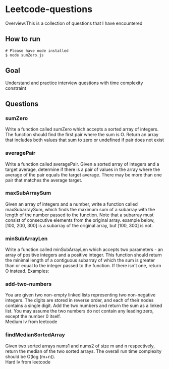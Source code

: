 # Leetcode-questions
Overview:This is a collection of questions that I have encountered

## How to run 
```
# Please have node installed
$ node sumZero.js
```

## Goal
<p>Understand and practice interview questions with time complexity constraint </p>

## Questions
### sumZero
Write a function called sumZero which accepts a sorted
array of integers. The function should find the first pair
where the sum is O. Return an array that includes both
values that sum to zero or undefined if pair does not exist

### averagePair
Write a function called averagePair. Given a sorted array of integers and a target average,
determine if there is a pair of values in the array where the average of the pair equals the
target average.
There may be more than one pair that matches the average target.


### maxSubArraySum
Given an array of integers and a number, write a function called maxSubarraySum, which finds
the maximum sum of a subarray with the length of the number passed to the function.
Note that a subarray must consist of consecutive elements from the original array.
example below, [100, 200, 300] is a subarray of the original array, but [100, 300] is not.


### minSubArrayLen
Write a function called minSubArrayLen which accepts two parameters - an array of positive
integers and a positive integer.
This function should return the minimal length of a contiguous subarray of which the sum is
greater than or equal to the integer passed to the function. If there isn't one, return O instead.
Examples:

### add-two-numbers 
You are given two non-empty linked lists representing two non-negative integers. The digits are stored in reverse order, and each of their nodes contains a single digit. Add the two numbers and return the sum as a linked list.
You may assume the two numbers do not contain any leading zero, except the number 0 itself.
<br/>
Medium lv from leetcode

### findMedianSortedArray
Given two sorted arrays nums1 and nums2 of size m and n respectively, 
return the median of the two sorted arrays.
The overall run time complexity should be O(log (m+n)).
<br/>
Hard lv from leetcode
